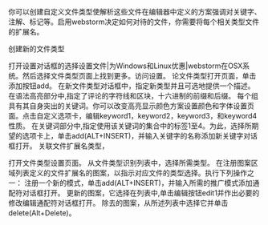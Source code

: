 你可以创建自定义文件类型使解析这些文件在编辑器中定义的方案强调对关键字、注解、标记等。启用webstorm决定如何对待的文件，你需要将每个相关类型文件的扩展名。

创建新的文件类型

打开设置对话框的选择设置文件|为Windows和Linux优惠|webstorm在OSX系统。然后选择文件类型页面上找到更多。访问设置。
论文件类型打开页面，单击添加按钮add。
在新文件类型对话框中，指定新类型并且可选地提供一个描述。
在语法高亮部分中,指定了评论的字符线和区块，十六进制的前缀和后缀。
每个组具有其自身突出的关键词。你可以改变高亮显示颜色方案设置颜色和字体设置页面。点击自定义选项卡，编辑keyword1，keyword2，keyword3，和keyword4性质。
在关键词部分中,指定使用该关键词的集合中的标签1至4。为此，选择所期望的选项卡上，单击add(ALT+INSERT)，并输入关键字的名称添加新关键字对话框打开。
关联文件扩展名类型，

打开文件类型设置页面。
从文件类型识别列表中，选择所需类型。
在注册图案区域列表定义的文件扩展名的图案，以指示对应文件的类型选择。执行下列操作之一：
注册一个新的模式，单击add(ALT+INSERT)，并输入所需的推广模式添加通配符对话框打开。
更新的图案，它选择在列表中,单击编辑按钮edit1并作出必要的修改编辑通配符对话框打开。
除去的图案，从所述列表中选择它并单击delete(Alt+Delete)。